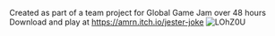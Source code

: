 Created as part of a team project for Global Game Jam over 48 hours <br>
Download and play at https://amrn.itch.io/jester-joke
![LOhZ0U](https://github.com/user-attachments/assets/c88a0377-809b-4bf6-b250-dc38947ad309)
